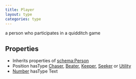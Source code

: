 ```yaml
---
title: Player
layout: type
categories: type
---
```


a person who participates in a quidditch game

## Properties

*   Inherits properties of [schema:Person](http://schema.org/Person)
*   Position hasType [Chaser](Chaser), [Beater](Beater), [Keeper](Keeper), [Seeker](Seeker) or [Utility](Utility)
*   [Number](number) hasType Text
